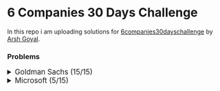 # 6 Companies 30 Days Challenge

In this repo i am uploading solutions for [6companies30dayschallenge](https://www.proelevate.in/dsa-practice/6-companies-30-days) by [Arsh Goyal](https://www.linkedin.com/in/arshgoyal/).

### Problems

<details>
<summary style="font-size: 1.2em">Goldman Sachs (15/15)</summary>

| Sr No. | Problems                                                                                               | Link                                                                                                                              | Status |
| :----- | :----------------------------------------------------------------------------------------------------- | :-------------------------------------------------------------------------------------------------------------------------------- | :----- |
| 1      | [Minimize the Maximum of Two Arrays](./goldman-sachs/_001_MinimizeMaxOf2Arrays.cpp)                    | [![Problem Link](./assets/leetcode.svg)](https://leetcode.com/problems/minimize-the-maximum-of-two-arrays/)                       | ✅     |
| 2      | [Employee Priority Systems](./goldman-sachs/_002_EmployeePrioritySystems.cpp)                          | [![Problem Link](./assets/leetcode.svg)](https://leetcode.com/problems/high-access-employees/)                                    | ✅     |
| 3      | [Kth smallest element Query](./goldman-sachs/_003_KthSmallestElementQuery.cpp)                         | [![Problem Link](./assets/leetcode.svg)](https://leetcode.com/problems/query-kth-smallest-trimmed-number/)                        | ✅     |
| 4      | [Combination Sum](./goldman-sachs/_004_CombinationSum.cpp)                                             | [![Problem Link](./assets/leetcode.svg)](https://leetcode.com/problems/combination-sum-iii/)                                      | ✅     |
| 5      | [Flip Matrix](./goldman-sachs/_005_FlipMatrix.cpp)                                                     | [![Problem Link](./assets/leetcode.svg)](https://leetcode.com/problems/random-flip-matrix/)                                       | ✅     |
| 6      | [Combinations in Phone Number](./goldman-sachs/_006_CombinationsInAPhoneNo.cpp)                        | [![Problem Link](./assets/leetcode.svg)](https://leetcode.com/problems/letter-combinations-of-a-phone-number/)                    | ✅     |
| 7      | [Find Missing and Repeating](./goldman-sachs/_007_FindMissingAndRepeating.cpp)                         | [![Problem Link](./assets/gfg.svg)](https://www.geeksforgeeks.org/problems/find-missing-and-repeating2512/1)                      | ✅     |
| 8      | [Finding Consecutive Integers From a Data Stream](./goldman-sachs/_008_FindingConsecutiveIntegers.cpp) | [![Problem Link](./assets/leetcode.svg)](https://leetcode.com/problems/find-consecutive-integers-from-a-data-stream/)             | ✅     |
| 9      | [Following a Number Pattern](./goldman-sachs/_009_FollowingNumberPatter.cpp)                           | [![Problem Link](./assets/gfg.svg)](https://www.geeksforgeeks.org/problems/number-following-a-pattern3126/1)                      | ✅     |
| 10     | [K - Divisible Element Subarrays](./goldman-sachs/_010_KDivisibleElementSubarrays.cpp)                 | [![Problem Link](./assets/leetcode.svg)](https://leetcode.com/problems/k-divisible-elements-subarrays/description/)               | ✅     |
| 11     | [Map Of Highest Peak](./goldman-sachs/_011_MapOfHighestPeak.cpp)                                       | [![Problem Link](./assets/leetcode.svg)](https://leetcode.com/problems/map-of-highest-peak/)                                      | ✅     |
| 12     | [Maximum Sum BST](./goldman-sachs/_012_MaximumSumBST.cpp)                                              | [![Problem Link](./assets/leetcode.svg)](https://leetcode.com/problems/maximum-sum-bst-in-binary-tree/)                           | ✅     |
| 13     | [People Aware of a Secret](./goldman-sachs/_013_PeopleAwareOfSecret.cpp)                               | [![Problem Link](./assets/leetcode.svg)](https://leetcode.com/problems/number-of-people-aware-of-a-secret/)                       | ✅     |
| 14     | [Run Length Encoding](./goldman-sachs/_014_RunLengthEncoding.cpp)                                      | [![Problem Link](./assets/gfg.svg)](https://www.geeksforgeeks.org/problems/run-length-encoding/1)                                 | ✅     |
| 15     | [Way to Reach a Position After K Steps](./goldman-sachs/_015_ReachPosAfterKSteps.cpp)                  | [![Problem Link](./assets/leetcode.svg)](https://leetcode.com/problems/number-of-ways-to-reach-a-position-after-exactly-k-steps/) | ✅     |

</details>

<details>
<summary style="font-size: 1.2em">Microsoft (5/15)</summary>
  
Sr No. | Problems                                                                                     | Link                                                                                                                                     | Status
----|---------------------------------------------------------------------------------------------------------------------------|-------------------------------------------------------------------------------------------------------------------------------------------|---------
1   | [Overlap Circle and Rectangle](./Microsoft/_001_overlapCircleAndRectangle.cpp)                                                   | [![Problem Link](./assets/leetcode.svg)](https://leetcode.com/problems/circle-and-rectangle-overlapping/)                              | ✅
2   | [Who is the Winner](./Microsoft/_002_WhoIsTheWInner.cpp)                                                   | [![Problem Link](./assets/leetcode.svg)](https://leetcode.com/problems/find-the-winner-of-the-circular-game/)                            | ✅|
3   | [Envelopes and Dolls](./Microsoft/_003_EnvelopesAndDolls.cpp/)   | [![Problem Link](./assets/leetcode.svg)](https://leetcode.com/problems/russian-doll-envelopes/)    |✅ |
4   | [Image Smoother](./Microsoft/_004_ImageSmoother.cpp/)                                                             | [![Problem Link](./assets/leetcode.svg)](https://leetcode.com/problems/image-smoother/)                                   |✅ |
5   | [Minimum Moves to equal Array Elements](./Microsoft/_005_MinimumMoves.cpp/)                                                                        | [![Problem Link](./assets/leetcode.svg)](https://leetcode.com/problems/minimum-moves-to-equal-array-elements-ii/)                                      | ✅ |
6   | [Random Point in Non - Overlapping Rectangles](./Microsoft/_006_RandomPoint.cpp/)                               | [![Problem Link](./assets/leetcode.svg)](https://leetcode.com/problems/random-point-in-non-overlapping-rectangles/)                                     | |
7   | [Bulls and Cows](./Microsoft/_007_BullsAndCows.cpp/)                                   | [![Problem Link](./assets/leetcode.svg)](https://leetcode.com/problems/bulls-and-cows/)                    | |
8   | [Counting nice Subarrays](./Microsoft/_008_CountingNiceSubarrays.cpp/)                                                 | [![Problem Link](./assets/leetcode.svg)](https://leetcode.com/problems/count-number-of-nice-subarrays/)                           | |
9   | [Repeated Dna sequences](./Microsoft/_009_RepeatedDnaSequences.cpp/)                                           | [![Problem Link](./assets/leetcode.svg)](https://leetcode.com/problems/repeated-dna-sequences/)                        | |
10  | [City With the Smallest Number of Threshold Distance](./Microsoft/_010_CitySmallestThreshold.cpp/)                                  | [![Problem Link](./assets/leetcode.svg)](https://leetcode.com/problems/find-the-city-with-the-smallest-number-of-neighbors-at-a-threshold-distance/description/)                                 | |
11  | [Count Number of Incremovable Subarrays I](./Microsoft/_011_CountNumberOfIncremovableSubarrays.cpp/)                                           | [![Problem Link](./assets/leetcode.svg)](https://leetcode.com/problems/count-the-number-of-incremovable-subarrays-i/)                       | |
12  | [Max Product of Length Of Two Palindromic Sequences](./Microsoft/_012_MaxProductPalindrome.cpp/)                                              | [![Problem Link](./assets/leetcode.svg)](https://leetcode.com/problems/maximum-product-of-the-length-of-two-palindromic-subsequences/description/)                           | |
13  | [Wiggle Sort](./Microsoft/_013_WiggleSort.cpp/)                                                             | [![Problem Link](./assets/leetcode.svg)](https://leetcode.com/problems/wiggle-sort-ii)                                  | |
14  | [Shopping Offers](./Microsoft/_014_ShoppingOffers.cpp/)                                                 | [![Problem Link](./assets/leetcode.svg)](https://leetcode.com/problems/shopping-offers/)                                              | |
15  | [Minimum Cost to Convert String I](./Microsoft/_014_MinimumCostToStringI.cpp/)                         | [![Problem Link](./assets/leetcode.svg)](https://leetcode.com/problems/minimum-cost-to-convert-string-i/)               | |

</details>
